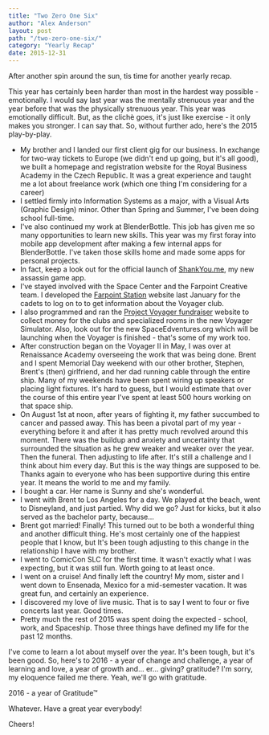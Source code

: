 ```yaml
---
title: "Two Zero One Six"
author: "Alex Anderson"
layout: post
path: "/two-zero-one-six/"
category: "Yearly Recap"
date: 2015-12-31
---
```


After another spin around the sun, tis time for another yearly recap.

This year has certainly been harder than most in the hardest way possible - emotionally. I would say last year was the mentally strenuous year and the year before that was the physically strenuous year. This year was emotionally difficult. But, as the clichè goes, it's just like exercise - it only makes you stronger. I can say that. So, without further ado, here's the 2015 play-by-play.

- My brother and I landed our first client gig for our business. In exchange for two-way tickets to Europe (we didn't end up going, but it's all good), we built a homepage and registration website for the Royal Business Academy in the Czech Republic. It was a great experience and taught me a lot about freelance work (which one thing I'm considering for a career)
- I settled firmly into Information Systems as a major, with a Visual Arts (Graphic Design) minor. Other than Spring and Summer, I've been doing school full-time.
- I've also continued my work at BlenderBottle. This job has given me so many opportunities to learn new skills. This year was my first foray into mobile app development after making a few internal apps for BlenderBottle. I've taken those skills home and made some apps for personal projects.
- In fact, keep a look out for the official launch of [ShankYou.me](http://shankyou.me), my new assassin game app.
- I've stayed involved with the Space Center and the Farpoint Creative team. I developed the [Farpoint Station](http://farpointstation.org/) website last January for the cadets to log on to to get information about the Voyager club.
- I also programmed and ran the [Project Voyager fundraiser](http://spaceedventures.org/) website to collect money for the clubs and specialized rooms in the new Voyager Simulator. Also, look out for the new SpaceEdventures.org which will be launching when the Voyager is finished - that's some of my work too.
- After construction began on the Voyager II in May, I was over at Renaissance Academy overseeing the work that was being done. Brent and I spent Memorial Day weekend with our other brother, Stephen, Brent's (then) girlfriend, and her dad running cable through the entire ship. Many of my weekends have been spent wiring up speakers or placing light fixtures. It's hard to guess, but I would estimate that over the course of this entire year I've spent at least 500 hours working on that space ship.
- On August 1st at noon, after years of fighting it, my father succumbed to cancer and passed away. This has been a pivotal part of my year - everything before it and after it has pretty much revolved around this moment. There was the buildup and anxiety and uncertainty that surrounded the situation as he grew weaker and weaker over the year. Then the funeral. Then adjusting to life after. It's still a challenge and I think about him every day. But this is the way things are supposed to be. Thanks again to everyone who has been supportive during this entire year. It means the world to me and my family.
- I bought a car. Her name is Sunny and she's wonderful.
- I went with Brent to Los Angeles for a day. We played at the beach, went to Disneyland, and just partied. Why did we go? Just for kicks, but it also served as the bachelor party, because...
- Brent got married! Finally! This turned out to be both a wonderful thing and another difficult thing. He's most certainly one of the happiest people that I know, but It's been tough adjusting to this change in the relationship I have with my brother.
- I went to ComicCon SLC for the first time. It wasn't exactly what I was expecting, but it was still fun. Worth going to at least once.
- I went on a cruise! And finally left the country! My mom, sister and I went down to Ensenada, Mexico for a mid-semester vacation. It was great fun, and certainly an experience.
- I discovered my love of live music. That is to say I went to four or five concerts last year. Good times.
- Pretty much the rest of 2015 was spent doing the expected - school, work, and Spaceship. Those three things have defined my life for the past 12 months.

I've come to learn a lot about myself over the year. It's been tough, but it's been good. So, here's to 2016 - a year of change and challenge, a year of learning and love, a year of growth and... er... giving? gratitude? I'm sorry, my eloquence failed me there. Yeah, we'll go with gratitude.

2016 - a year of Gratitude™

Whatever. Have a great year everybody!

Cheers!
